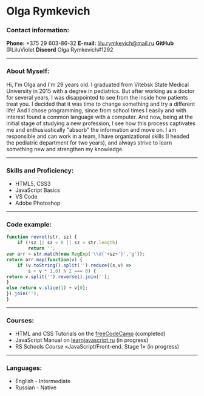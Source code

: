 # Olga Rymkevich

### Contact information:

**Phone:** +375 29 603-86-32
**E-mail:** lilu.rymkevich@mail.ru
**GitHub** @LiluViolet
**Discord** Olga Rymkevich#1292

---

### About Myself:

Hi, I'm Olga and I'm 29 years old. I graduated from Vitebsk State Medical University in 2015 with a degree in pediatrics. But after working as a doctor for several years, I was disappointed to see from the inside how patients treat you. I decided that it was time to change something and try a different life! And I chose programming, since from school times I easily and with interest found a common language with a computer. And now, being at the initial stage of studying a new profession, I see how this process captivates me and enthusiastically "absorb" the information and move on. I am responsible and can work in a team, I have organizational skills (I headed the pediatric department for two years), and always strive to learn something new and strengthen my knowledge.

---
### Skills and Proficiency:

- HTML5, CSS3
- JavaScript Basics
- VS Code
- Adobe Photoshop

---

### Code example:
```javascript
function revrot(str, sz) {
	if (!sz || sz < 0 || sz > str.length)
		return '';
var arr = str.match(new RegExp('\\d{'+sz+'}','g'));
return arr.map(function(v) {
	if (v.toString().split('').reduce((s,v) =>
		s + v * 1,0) % 2 === 0) {
return v.split('').reverse().join('');
}
else return v.slice(1) + v[0];
}).join('');
}
```
---
### Courses:

- HTML and CSS Tutorials on the [freeCodeCamp](https://www.freecodecamp.org/learn/) (completed)<br>
- JavaScript Manual on [learnjavascript.ru](https://learn.javascript.ru/) (in progress)<br>
- RS Schools Course «JavaScript/Front-end. Stage 1» (in progress)

---

### Languages:

- English \- Intermediate
- Russian \- Native